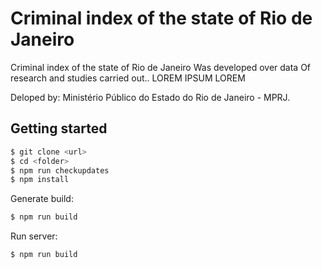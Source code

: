 # Criminal index of the state of Rio de Janeiro

Criminal index of the state of Rio de Janeiro Was developed over data
Of research and studies carried out.. LOREM IPSUM LOREM

Deloped by:
Ministério Público do Estado do Rio de Janeiro - MPRJ.


## Getting started

``` bash
$ git clone <url>
$ cd <folder>
$ npm run checkupdates
$ npm install
```

Generate build:
``` bash
$ npm run build
```

Run server:
```bash
$ npm run build
```

